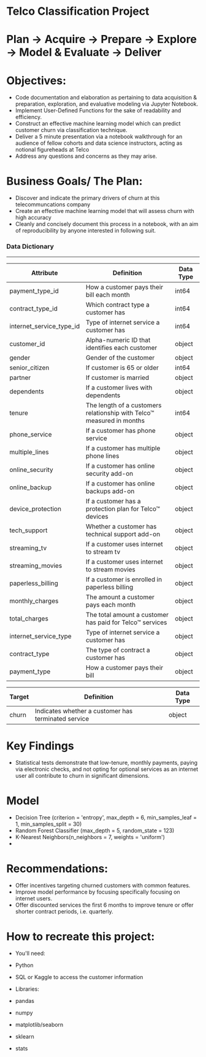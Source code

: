 # Telco Classification Project
 
# Plan -> Acquire -> Prepare -> Explore -> Model & Evaluate -> Deliver


# Objectives:
- Code documentation and elaboration as pertaining to data acquisition & preparation, exploration, and evaluative modeling via Jupyter Notebook. 
- Implement User-Defined Functions for the sake of readability and efficiency.
- Construct an effective machine learning model which can predict customer churn via classification technique.
- Deliver a 5 minute presentation via a notebook walkthrough for an audience of fellow cohorts and data science instructors, acting as notional figureheads at Telco
- Address any questions and concerns as they may arise.

# Business Goals/ The Plan:
- Discover and indicate the primary drivers of churn at this telecommuncations company
- Create an effective machine learning model that will assess churn with high accuracy
- Cleanly and concisely document this process in a notebook, with an aim of reproducibility by anyone interested in following suit. 





### Data Dictionary
---
| Attribute | Definition | Data Type |
| ----- | ----- | ----- |
|payment\_type\_id |How a customer pays their bill each month | int64 |
|contract\_type\_id|Which contract type a customer has | int64 |
|internet\_service\_type_id|Type of internet service a customer has | int64 |
|customer\_id|Alpha-numeric ID that identifies each customer| object |
gender|Gender of the customer| object |
senior_citizen|If customer is 65 or older| int64 |
partner|If customer is married| object | 
dependents|If a customer lives with dependents| object |
tenure|The length of a customers relationship with Telco™ measured in months|  int64 |
phone_service|If a customer has phone service| object |
multiple_lines|If a customer has multiple phone lines| object |
online_security|If a customer has online security add-on| object |
online_backup|If a customer has online backups add-on| object |
device_protection|If a customer has a protection plan for Telco™ devices| object |
tech_support|Whether a customer has technical support add-on| object |
streaming_tv|If a customer uses internet to stream tv| object |
streaming_movies|If a customer uses internet to stream movies| object |
paperless_billing|If a customer is enrolled in paperless billing| object |
monthly_charges|The amount a customer pays each month| object |
total_charges|The total amount a customer has paid for Telco™ services| object |
|internet\_service\_type|Type of internet service a customer has| object |
|contract_type|The type of contract a customer has| object |
|payment_type|How a customer pays their bill| object |

| Target | Definition | Data Type |
| ----- | ----- | ----- |
|churn|Indicates whether a customer has terminated service| object |


# Key Findings
- Statistical tests demonstrate that low-tenure, monthly payments, paying via electronic checks, and not opting for optional services as an internet user all contribute to churn in significant dimensions. 


# Model
- Decision Tree (criterion = 'entropy', max_depth = 6, min_samples_leaf = 1, min_samples_split = 30)
- Random Forest Classifier (max_depth = 5, random_state = 123)
- K-Nearest Neighbors(n_neighbors = 7, weights = 'uniform')
- 

# Recommendations:
- Offer incentives targeting churned customers with common features.
- Improve model performance by focusing specifically focusing on internet users.
- Offer discounted services the first 6 months to improve tenure or offer shorter contract periods, i.e. quarterly.


# How to recreate this project:
- You'll need:
 - Python
 - SQL or Kaggle to access the customer information

 - Libraries:
 - pandas 
 - numpy 
 - matplotlib/seaborn
 - sklearn 
 - stats 
